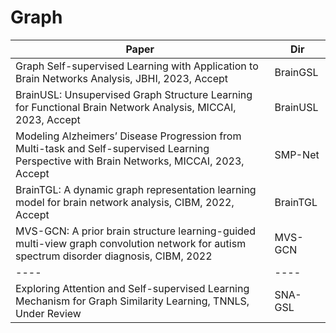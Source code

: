 # Graph

|  Paper   | Dir  |
|  ----  | ----  |
| Graph Self-supervised Learning with Application to Brain Networks Analysis, JBHI, 2023, Accept  | BrainGSL  |
| BrainUSL: Unsupervised Graph Structure Learning for Functional Brain Network Analysis, MICCAI, 2023, Accept  | BrainUSL  |
| Modeling Alzheimers’ Disease Progression from Multi-task and Self-supervised Learning Perspective with Brain Networks, MICCAI, 2023, Accept  | SMP-Net  |
| BrainTGL: A dynamic graph representation learning model for brain network analysis, CIBM, 2022, Accept  | BrainTGL  |
| MVS-GCN: A prior brain structure learning-guided multi-view graph convolution network for autism spectrum disorder diagnosis, CIBM, 2022  | MVS-GCN  |
|  ----  | ----  |
| Exploring Attention and Self-supervised Learning Mechanism for Graph Similarity Learning, TNNLS, Under Review  | SNA-GSL  |
